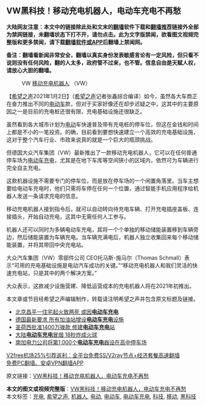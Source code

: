  <h2>VW黑科技！移动充电机器人，电动车充电不再愁</h2> <p class="notice"><b>大陆网友注意：本文中的链接除此处和文末的<a href="https://github.com/bannedbook/fanqiang" >翻墙</a>软件下载和<a href="https://github.com/killgcd/justmysocks/blob/master/README.md">翻墙推荐</a>链接外全部为禁网链接，未翻墙状态下打不开，请勿点击。此为文字版禁闻，欲看图文视频完整版和更多禁闻，请下载<a href="https://github.com/bannedbook/fanqiang">翻墙软件或APP</a>后翻墙上禁闻网。</p><p>备注：翻墙看新闻非常安全，翻墙以真实身份发表敏感言论有一定风险，但只看不说则没有任何风险，翻的人太多，政府管不过来，也不管。信息自由是天赋人权，请放心大胆的翻墙。</b></p>  <div class="entry"> <figure><figcaption>VW <a href="https://www.bannedbook.org/bnews/tag/%E7%A7%BB%E5%8A%A8/" class="st_tag internal_tag" rel="tag" title="标签 移动 下的日志">移动</a><a href="https://www.bannedbook.org/bnews/tag/%E5%85%85%E7%94%B5/" class="st_tag internal_tag" rel="tag" title="标签 充电 下的日志">充电</a><a href="https://www.bannedbook.org/bnews/tag/%e6%9c%ba%e5%99%a8%e4%ba%ba/" class="st_tag internal_tag" rel="tag" title="标签 机器人 下的日志">机器人</a> （VW）</figcaption></figure> <p>【<span class='wp_keywordlink_affiliate'><a href="https://www.soundofhope.org" title="希望之声" target="_blank">希望之声</a></span>2021年1月2日】（<a href="https://www.bannedbook.org/bnews/tag/%e5%b8%8c%e6%9c%9b%e4%b9%8b%e5%a3%b0/" class="st_tag internal_tag" rel="tag" title="标签 希望之声 下的日志">希望之声</a>记者张鑫综合编译）如今，虽然各大车商正在奋力推出不同的<a href="https://www.bannedbook.org/bnews/tag/%E7%94%B5%E5%8A%A8%E8%BD%A6/" class="st_tag internal_tag" rel="tag" title="标签 电动车 下的日志">电动车</a>款，但对于买家好像还在却步迟疑之中，这其中的主要原因之一是目前的充电桩还很有限，充电基础设施还很缺乏。</p> <p>虽然看到各大城市计划为<a href="https://www.bannedbook.org/bnews/tag/%E7%94%B5%E5%8A%A8/" class="st_tag internal_tag" rel="tag" title="标签 电动 下的日志">电动</a>车快速普及带有充电桩的停车位，但这在金钱和时间上都是不小的一笔投资。的确，目前看到要想快速建立一个高效的充电基础设施，这对于整个汽车行业、市政来说真的就是一个巨大的瓶颈挑战。</p> <p>但德国大众汽车集团（VW）最新推出了一款移动充电机器人，它可以在任何普通停车场为<a href="https://www.bannedbook.org/bnews/tag/%E7%94%B5%E5%8A%A8%E8%BD%A6%E5%85%85%E7%94%B5/" class="st_tag internal_tag" rel="tag" title="标签 电动车充电 下的日志">电动车充电</a>，尤其是在地下车库等空间狭小的区域内，依然可为车辆进行完全自主充电。</p> <p></p>  <p>这款机器设施不需要专门的停车位，而是放在停车场的一个闲置角落里。当车主想要给电动车充电时，他们只需将车停在任何一个位置，通过智能手机应用程序给机器人发送一条请求充电的信息。</p> <p>移动充电机器人接到指令后，就可以自动转向待充电车辆、打开充电插座盖板、连接插头，开始自动充电，这其中无需任何人工参与。</p> <p>机器人还可以同时为多辆电动车充电，其将一个个单独的移动储能装置移到车辆旁边，然后储能装置为车辆充电。当车辆充满电后，机器人独立收集回来每个移动储能装置，并将其带回中央充电站。</p> <p></p>  <p>大众汽车集团（VW）零部件公司 CEO托马斯-施马尔（Thomas Schmall）表示“可用的充电基础设施是电动汽车成功的关键。”“移动充电机器人和我们灵活的快速充电站，只是其中的两个解决方案。”</p> <p>大众表示，这款减少设施营建、降低运营成本的充电机器人将在2021年初推出。</p> <p>本文章或节目经希望之声编辑制作，转载请注明希望之声并包含原文标题及链接。</p> <ul class='op-related-articles' title='相关阅读'> <li><a href='https://www.bannedbook.org/bnews/baitai/20200630/1353080.html' target='_blank'>北京昌平一住宅起火致两死 或因<b>电动车充电</b></a></li> <li><a href='https://www.bannedbook.org/bnews/comments/20200606/1340364.html' target='_blank'>德国最新要求  所有加油站增设<b>电动车充电</b>设施</a></li> <li><a href='https://www.bannedbook.org/bnews/worldnews/usa/20191025/1212445.html' target='_blank'>圣荷西批准1400万拨款 修建<b>电动车充电</b>站</a></li> <li><a href='https://www.bannedbook.org/bnews/topimagenews/20180801/980134.html' target='_blank'>大陆<b>电动车充电</b>冒烟 18秒炸成火球</a></li> <li><a href='https://www.bannedbook.org/bnews/worldnews/usa/20180531/951166.html' target='_blank'>南加电力公司将第1,000个<b>电动车充电</b>器设在高中停车场</a></li> </ul> <p class="texttj"> <a href="https://www.bannedbook.org/forum23/topic22702.html" target="_blank">V2free机场25%引荐返利：全平台免费SS/V2ray节点+经济套餐高速翻墙</a><br/> <a href="https://github.com/bannedbook/fanqiang/wiki/%E7%A6%81%E9%97%BB%E7%BD%91%E5%AE%89%E5%8D%93%E7%BF%BB%E5%A2%99%E6%96%B0%E9%97%BBAPP" target="_blank">免费PC翻墙、安卓VPN翻墙APP</a></p><p>原文链接：<a class="src_link"  href="https://www.soundofhope.org/post/459713" target="_blank">VW黑科技！移动充电机器人，电动车充电不再愁</a></p> <a name='sharetosocial'></a>       <div><b>本文的图文或视频完整版</b>：<a href='https://www.bannedbook.org/bnews/comments/20210102/1459827.html'>VW黑科技！移动充电机器人，电动车充电不再愁</a></div>  </div><!--END ENTRY--> <div class="postfooter"> <div>本文标签：<a href="https://www.bannedbook.org/bnews/tag/%E5%85%85%E7%94%B5/" rel="tag">充电</a>, <a href="https://www.bannedbook.org/bnews/tag/%e5%b8%8c%e6%9c%9b%e4%b9%8b%e5%a3%b0/" rel="tag">希望之声</a>, <a href="https://www.bannedbook.org/bnews/tag/%e6%9c%ba%e5%99%a8%e4%ba%ba/" rel="tag">机器人</a>, <a href="https://www.bannedbook.org/bnews/tag/%E7%94%B5%E5%8A%A8/" rel="tag">电动</a>, <a href="https://www.bannedbook.org/bnews/tag/%E7%94%B5%E5%8A%A8%E8%BD%A6/" rel="tag">电动车</a>, <a href="https://www.bannedbook.org/bnews/tag/%E7%94%B5%E5%8A%A8%E8%BD%A6%E5%85%85%E7%94%B5/" rel="tag">电动车充电</a>, <a href="https://www.bannedbook.org/bnews/tag/%E7%A7%91%E6%8A%80/" rel="tag">科技</a>, <a href="https://www.bannedbook.org/bnews/tag/%E7%A7%BB%E5%8A%A8/" rel="tag">移动</a>, <a href="https://www.bannedbook.org/bnews/tag/%e9%bb%91%e7%a7%91%e6%8a%80/" rel="tag">黑科技</a></div>  </div><!--END POSTFOOTER--> 